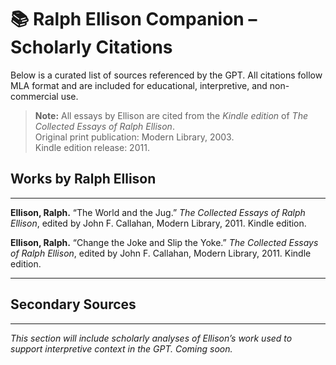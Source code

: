 # 📚 Ralph Ellison Companion – Scholarly Citations

Below is a curated list of sources referenced by the GPT. All citations follow MLA format and are included for educational, interpretive, and non-commercial use.

> **Note:** All essays by Ellison are cited from the *Kindle edition* of *The Collected Essays of Ralph Ellison*.  
> Original print publication: Modern Library, 2003.  
> Kindle edition release: 2011.

## **Works by Ralph Ellison**
---

**Ellison, Ralph.** “The World and the Jug.” *The Collected Essays of Ralph Ellison*, edited by John F. Callahan, Modern Library, 2011. Kindle edition.
<!-- Tags: protest literature, ideology, Richard Wright -->

**Ellison, Ralph.** “Change the Joke and Slip the Yoke.” *The Collected Essays of Ralph Ellison*, edited by John F. Callahan, Modern Library, 2011. Kindle edition.
<!-- Tags: protest literature, ideology, Richard Wright -->

---

## **Secondary Sources**
---
_This section will include scholarly analyses of Ellison’s work used to support interpretive context in the GPT. Coming soon._
